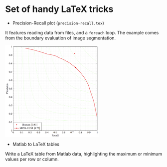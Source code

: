 # Set of handy LaTeX tricks
- Precision-Recall plot (`precision-recall.tex`)

It features reading data from files, and a `foreach` loop. The example comes from the boundary evaluation of image segmentation.

<img width="300" align="center" src="https://github.com/jponttuset/latex-tricks/blob/master/ims/precision-recall.png">

- Matlab to LaTeX tables

Write a LaTeX table from Matlab data, highlighting the maximum or minimum values per row or column.
